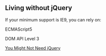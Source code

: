 ## Living without jQuery

If your minimum support is IE9, you can rely on: <!-- .element: class="fragment" -->

ECMAScript5 <!-- .element: class="fragment bullet" -->

DOM API Level 3 <!-- .element: class="fragment bullet" -->

[You Might Not Need jQuery](http://youmightnotneedjquery.com/) <!-- .element: class="fragment bullet" -->
